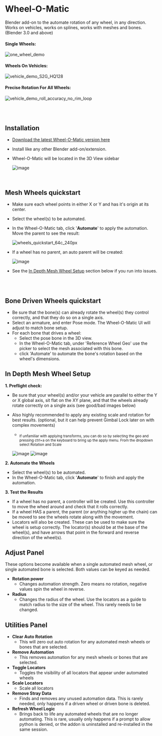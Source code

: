 # Wheel-O-Matic
Blender add-on to the automate rotation of any wheel, in any direction.  
Works on vehicles, works on splines, works with meshes and bones.  
(Blender 3.0 and above)


 #### Single Wheels:
 ![one_wheel_demo](https://github.com/user-attachments/assets/2480f7b2-eaab-451c-9092-4c1ab9def830)

 #### Wheels On Vehicles:
 ![vehicle_demo_S2G_HQ128](https://github.com/user-attachments/assets/d1070134-beb8-40aa-9d7e-82dd23334676)

 #### Precise Rotation For All Wheels:
![vehicle_demo_roll_accuracy_no_rim_loop](https://github.com/user-attachments/assets/48008a20-98a7-4f69-be2c-8e0d8ba187f2)

<br>
<br>

## Installation
- [Download the latest Wheel-O-Matic version here](https://github.com/TechArtToolBox/wheel-o-matic/blob/main/wheel_o_matic_v1.0.0.zip)
- Install like any other Blender add-on/extension.
- Wheel-O-Matic will be located in the 3D View sidebar
  
  ![image](https://github.com/user-attachments/assets/ad9e03ea-c06c-46a7-892f-918fa3375f2e)
<br>

## Mesh Wheels quickstart

  - Make sure each wheel points in either X or Y and has it's origin at its center.
  - Select the wheel(s) to be automated.
  - In the Wheel-O-Matic tab, click '**Automate**' to apply the automation. Move the parent to see the result:
    
    ![wheels_quickstart_64c_240px](https://github.com/user-attachments/assets/191b5f5e-b6ab-4659-98cc-5a8e2f69ed8f)
    
  - If a wheel has no parent, an auto parent will be created:
    
    ![image](https://github.com/user-attachments/assets/f95f182c-2d39-41b4-ab00-73edf9cd2a59)


 - See the [In Depth Mesh Wheel Setup](#In-Depth-Mesh-Wheel-Setup) section below if you run into issues.
<br>
<br>

     


## Bone Driven Wheels quickstart
- Be sure that the bone(s) can already rotate the wheel(s) they control correctly, and that they do so on a single axis.
- Select an armature, and enter Pose mode. The Wheel-O-Matic UI will adjust to match bone setup.
- For each bone that drives a wheel:
  - Select the pose bone in the 3D view.
  - In the Wheel-O-Matic tab, under 'Reference Wheel Geo' use the picker to select the mesh associated with this bone.
  - click 'Automate' to automate the bone's rotation based on the wheel's dimensions.
 
  
## In Depth Mesh Wheel Setup
**1. Preflight check:**
  - Be sure that your wheel(s) and/or your vehicle are parallel to either the Y or X global axis, sit flat on the XY plane, and that the wheels already rotate correctly on a single axis (see good/bad images below)
  - Also highly recommended to apply any existing scale and rotation for best results. (optional, but it can help prevent Gimbal Lock later on with complex movements)
    - <sub>If unfamiliar with applying transforms, you can do so by selecting the geo and pressing ctrl+a on the keyboard to bring up the apply menu. From the dropdown select Rotation and Scale</sub>

     ![image](https://github.com/user-attachments/assets/cb4695f1-98cf-46c4-8ede-151ed8db7034)
    ![image](https://github.com/user-attachments/assets/bcda90f1-e15d-4e85-bc38-936dac23d3ed)


**2. Automate the Wheels**
  - Select the wheel(s) to be automated.
  - In the Wheel-O-Matic tab, click '**Automate**' to finish and apply the automation.

**3. Test the Results**
  - If a wheel has no parent, a controller will be created. Use this controller to move the wheel around and check that it rolls correctly.
  - If a wheel HAS a parent, the parent (or anything higher up the chain) can be moved to see the wheels rotate along with the movement.
  - Locators will also be created. These can be used to make sure the wheel is setup correctly. The locator(s) should be at the base of the wheel(s), and have arrows that point in the forward and reverse direction of the wheel(s).

## Adjust Panel
These options become available when a single automated mesh wheel, or single automated bone is selected. Both values can be keyed as needed.
- **Rotation power**
  - Changes automation strength. Zero means no rotation, negative values spin the wheel in reverse.
- **Radius**
  - Changes the radius of the wheel. Use the locators as a guide to match radius to the size of the wheel. This rarely needs to be changed.
  
## Utilities Panel
  - **Clear Auto Rotation**
    - This will zero out auto rotation for any automated mesh wheels or bones that are selected.
  - **Remove Automation**
    - This removes automation for any mesh wheels or bones that are selected.
  - **Toggle Locators**
    - Toggles the visibility of all locators that appear under automated wheels
  - **Scale Locators**
    - Scale all locators
  - **Remove Stray Data**
    - Finds and removes any unused automation data. This is rarely needed, only happens if a driven wheel or driven bone is deleted.
  - **Refresh Wheel Logic**
    - Brings back to life any automated wheels that are no longer automating. This is rare, usually only happens if a prompt to allow python is denied, or the addon is uninstalled and re-installed in the same session. 



